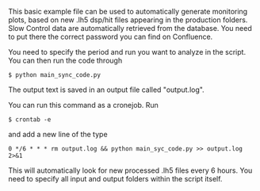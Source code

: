 This basic example file can be used to automatically generate monitoring plots, based on new .lh5 dsp/hit files appearing in the production folders. Slow Control data are automatically retrieved from the database. You need to put there the correct password you can find on Confluence.

You need to specify the period and run you want to analyze in the script. You can then run the code through 

```console
$ python main_sync_code.py
```

The output text is saved in an output file called "output.log". 

You can run this command as a cronejob. Run

```console
$ crontab -e
```

and add a new line of the type

```console
0 */6 * * * rm output.log && python main_syc_code.py >> output.log 2>&1
```

This will automatically look for new processed .lh5 files every 6 hours. 
You need to specify all input and output folders within the script itself.
